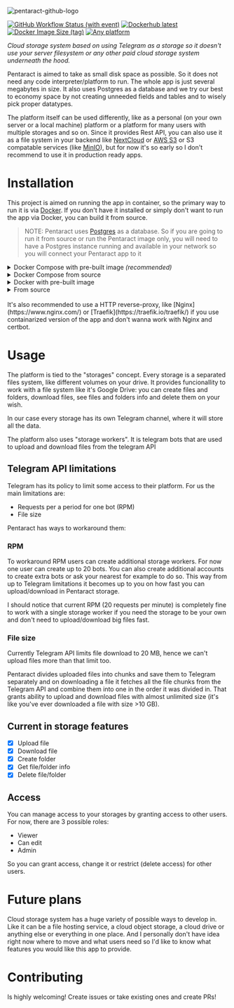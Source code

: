 ![pentaract-github-logo](https://github.com/Dominux/Pentaract/assets/55978340/db39e76f-4119-41c1-bbfd-9b59f40ab626)

[<img alt="GitHub Workflow Status (with event)" src="https://img.shields.io/github/actions/workflow/status/Dominux/Pentaract/docker-image.yml?style=plastic&logo=github">](https://github.com/Dominux/Pentaract/actions)
[<img alt="Dockerhub latest" src="https://img.shields.io/badge/dockerhub-latest-blue?logo=docker&style=plastic">](https://hub.docker.com/r/thedominux/pentaract)
[<img alt="Docker Image Size (tag)" src="https://img.shields.io/docker/image-size/thedominux/pentaract/latest?style=plastic&logo=docker&color=gold">](https://hub.docker.com/r/thedominux/pentaract/tags?page=1&name=latest)
[<img alt="Any platform" src="https://img.shields.io/badge/platform-any-green?style=plastic&logo=linux&logoColor=white">](https://github.com/Dominux/Pentaract)

_Cloud storage system based on using Telegram as a storage so it doesn't use your server filesystem or any other paid cloud storage system underneath the hood._

Pentaract is aimed to take as small disk space as possible. So it does not need any code interpreter/platform to run. The whole app is just several megabytes in size. It also uses Postgres as a database and we try our best to economy space by not creating unneeded fields and tables and to wisely pick proper datatypes.

The platform itself can be used differently, like as a personal (on your own server or a local machine) platform or a platform for many users with multiple storages and so on. Since it provides Rest API, you can also use it as a file system in your backend like [NextCloud](https://nextcloud.com/) or [AWS S3](https://aws.amazon.com/s3/) or S3 compatable services (like [MinIO](https://min.io/)), but for now it's so early so I don't recommend to use it in production ready apps.

# Installation

This project is aimed on running the app in container, so the primary way to run it is via [Docker](https://www.docker.com/). If you don't have it installed or simply don't want to run the app via Docker, you can build it from source.

> NOTE: Pentaract uses [Postgres](https://www.postgresql.org/) as a database. So if you are going to run it from source or run the Pentaract image only, you will need to have a Postgres instance running and available in your network so you will connect your Pentaract app to it

<details>
  <summary>Docker Compose with pre-built image <i>(recommended)</i></summary>

The simplest way to run and manage the app

1. Create new directory for the app files and name it however you wish:

```sh
mkdir pentaract
```

2. Go to it and place `docker-compose.yml` file like this one:

```yaml
version: "3.9"

volumes:
  pentaract-db-volume:
    name: pentaract-db-volume

services:
  pentaract:
    container_name: pentaract
    image: thedominux/pentaract
    env_file:
      - .env
    ports:
      - ${PORT}:8000
    restart: unless-stopped
    depends_on:
      - db

  db:
    container_name: pentaract_db
    image: postgres:15.0-alpine
    environment:
      POSTGRES_USER: ${DATABASE_USER}
      POSTGRES_PASSWORD: ${DATABASE_PASSWORD}
    restart: unless-stopped
    volumes:
      - pentaract-db-volume:/var/lib/postgresql/data
```

And `.env` file like the next one. **Don't forget to set your superuser email, password and secret key**:

```env
PORT=8000
WORKERS=4
CHANNEL_CAPACITY=32
SUPERUSER_EMAIL=<YOUR-EMAIL>
SUPERUSER_PASS=<YOUR-PASSWORD>
ACCESS_TOKEN_EXPIRE_IN_SECS=1800
REFRESH_TOKEN_EXPIRE_IN_DAYS=14
SECRET_KEY=<YOUR-SECRET-KEY>
TELEGRAM_API_BASE_URL=https://api.telegram.org

DATABASE_USER=pentaract
DATABASE_PASSWORD=pentaract
DATABASE_NAME=pentaract
DATABASE_HOST=db
DATABASE_PORT=5432
```

Secret key can be set by your hand, but I strongly recommend to use long randomly generated sequences. So you either can generate it via some free websites that provide such funcionallity or by running something like this in the terminal:

```sh
openssl rand -hex 32
```

3. For now everything is set up so we can run our app:

```sh
docker compose up -d
```

To check if everything works fine you can go to http://localhost:8000 or to `http://<YOUR-PUBLIC-IP>:8000` if you run it on a server.

If there are troubles, you can check the logs, there may be some errors:

```sh
docker logs -f pentaract
```

</details>

<details>
  <summary>Docker Compose from source</summary>

Kind of simple way, but it's aimed to use it during development process

1. Clone the repository and go inside the newly created directory:

```sh
git clone git@github.com:Dominux/Pentaract.git
```

2. Copy `.env.example` to `.env`:

```sh
cp ./.env.example ./.env
```

and edit it like you wish.

3. For now everything is set up so we can run our app:

```sh
make up
```

To check if everything works fine you can go to http://localhost:8000 or to `http://<YOUR-PUBLIC-IP>:8000` if you run it on a server.

If there are troubles, you can check the logs, there may be some errors:

```sh
docker logs -f pentaract
```

</details>

<details>
  <summary>Docker with pre-built image</summary>

**TODO**

</details>

<details>
  <summary>From source</summary>

The most complex way to run the app.

Requires the next stuff to be installed:

- [Cargo](https://github.com/rust-lang/cargo)
- [Node.js](https://nodejs.org/en)
- [pnpm](https://pnpm.io/)
- [Postgres](https://www.postgresql.org/)

1. Create a directory to place all the app files wherever in your system:

```sh
mkdir ~/pentaract
```

2. Clone the repository and go inside the newly created directory:

```sh
git clone git@github.com:Dominux/Pentaract.git
```

3. Go to the `./pentaract` directory and build server side app:

```sh
cd ./pentaract
cargo build --release
```

and copy the target to the app directory (or create a soft link via `ln -s`, does not matter):

```sh
cp ./target/release/pentaract ~/pentaract/pentaract
```

4. Go to the `../ui` and build the UI side of the app:

```sh
cd ../ui
pnpm run build
```

and copy built files into the app directory:

```sh
cp ./dist/* ~/pentaract/ui/
```

5. Now go to the app directory:

```sh
cd ~/pentaract
```

6. Make sure that you have Postgres database ran in your system (or available from network)
7. Set all needed environment variables. You can check them in the [.env.example file](https://github.com/Dominux/Pentaract/blob/main/.env.example). **Don't forget to set right Postgres credentials, host and port**:

```sh
export PORT=8000
export WORKERS=4
# ...
```

8. Finally run the app:

```sh
./pentaract
```

To check if everything works fine you can go to http://localhost:8000 or to `http://<YOUR-PUBLIC-IP>:8000` if you run it on a server.

</details>

<br/>
It's also recommended to use a HTTP reverse-proxy, like [Nginx](https://www.nginx.com/) or [Traefik](https://traefik.io/traefik/) if you use containarized version of the app and don't wanna work with Nginx and certbot.

# Usage

The platform is tied to the "storages" concept. Every storage is a separated files system, like different volumes on your drive. It provides funcionallity to work with a file system like it's Google Drive: you can create files and folders, download files, see files and folders info and delete them on your wish.

In our case every storage has its own Telegram channel, where it will store all the data.

The platform also uses "storage workers". It is telegram bots that are used to upload and download files from the telegram API

## Telegram API limitations

Telegram has its policy to limit some access to their platform. For us the main limitations are:

- Requests per a period for one bot (RPM)
- File size

Pentaract has ways to workaround them:

### RPM

To workaround RPM users can create additional storage workers. For now one user can create up to 20 bots. You can also create additional accounts to create extra bots or ask your nearest for example to do so. This way from up to Telegram limitations it becomes up to you on how fast you can upload/download in Pentaract storage.

I should notice that current RPM (20 requests per minute) is completely fine to work with a single storage worker if you need the storage to be your own and don't need to upload/download big files fast.

### File size

Currently Telegram API limits file download to 20 MB, hence we can't upload files more than that limit too.

Pentaract divides uploaded files into chunks and save them to Telegram separately and on downloading a file it fetches all the file chunks from the Telegram API and combine them into one in the order it was divided in. That grants ability to upload and download files with almost unlimited size (it's like you've ever downloaded a file with size >10 GB).

## Current in storage features

- [x] Upload file
- [x] Download file
- [x] Create folder
- [x] Get file/folder info
- [x] Delete file/folder

## Access

You can manage access to your storages by granting access to other users. For now, there are 3 possible roles:

- Viewer
- Can edit
- Admin

So you can grant access, change it or restrict (delete access) for other users.

# Future plans

Cloud storage system has a huge variety of possible ways to develop in. Like it can be a file hosting service, a cloud object storage, a cloud drive or anything else or everything in one place. And I personally don't have idea right now where to move and what users need so I'd like to know what features you would like this app to provide.

# Contributing

Is highly welcoming! Create issues or take existing ones and create PRs!
